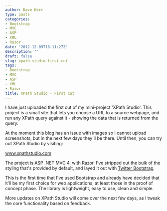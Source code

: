 ```yaml
---
author: Dave Kerr
type: posts
categories:
- Bootstrap
- MVC
- ASP
- XML
- Razor
date: "2012-12-09T16:11:27Z"
description: ""
draft: false
slug: xpath-studio-first-cut
tags:
- Bootstrap
- MVC
- ASP
- XML
- Razor
title: XPath Studio - First Cut
---
```



I have just uploaded the first cut of my mini-project 'XPath Studio'. This project is a small site that lets you choose a URL to a source webpage, and run any XPath query against it - showing the data that is returned from the query.

At the moment this blog has an issue with images so I cannot upload screenshots, but in the next few days they'll be there. Until then, you can try out XPath Studio by visiting:

<a title="XPath Studio" href="http://www.xpathstudio.com" target="_blank">www.xpathstudio.com</a>

The project is ASP .NET MVC 4, with Razor. I've stripped out the bulk of the styling that's provided by default, and layed it out with <a title="Twitter Bootstrap" href="http://twitter.github.com/bootstrap/" target="_blank">Twitter Bootstrap</a>.

This is the first time that I've used Bootstrap and already have decided that it'll be my first choice for web applications, at least those in the proof of concept phase. The library is lightweight, easy to use, clean and simple.

More updates on XPath Studio will come over the next few days, as I tweak the core functionality based on feedback.

